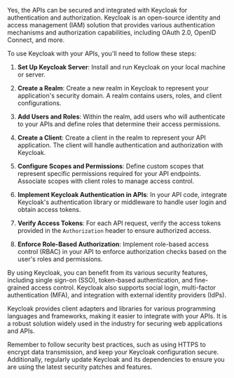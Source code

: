 Yes, the APIs can be secured and integrated with Keycloak for authentication and authorization. Keycloak is an open-source identity and access management (IAM) solution that provides various authentication mechanisms and authorization capabilities, including OAuth 2.0, OpenID Connect, and more.

To use Keycloak with your APIs, you'll need to follow these steps:

1. **Set Up Keycloak Server**: Install and run Keycloak on your local machine or server.

2. **Create a Realm**: Create a new realm in Keycloak to represent your application's security domain. A realm contains users, roles, and client configurations.

3. **Add Users and Roles**: Within the realm, add users who will authenticate to your APIs and define roles that determine their access permissions.

4. **Create a Client**: Create a client in the realm to represent your API application. The client will handle authentication and authorization with Keycloak.

5. **Configure Scopes and Permissions**: Define custom scopes that represent specific permissions required for your API endpoints. Associate scopes with client roles to manage access control.

6. **Implement Keycloak Authentication in APIs**: In your API code, integrate Keycloak's authentication library or middleware to handle user login and obtain access tokens.

7. **Verify Access Tokens**: For each API request, verify the access tokens provided in the `Authorization` header to ensure authorized access.

8. **Enforce Role-Based Authorization**: Implement role-based access control (RBAC) in your API to enforce authorization checks based on the user's roles and permissions.

By using Keycloak, you can benefit from its various security features, including single sign-on (SSO), token-based authentication, and fine-grained access control. Keycloak also supports social login, multi-factor authentication (MFA), and integration with external identity providers (IdPs).

Keycloak provides client adapters and libraries for various programming languages and frameworks, making it easier to integrate with your APIs. It is a robust solution widely used in the industry for securing web applications and APIs.

Remember to follow security best practices, such as using HTTPS to encrypt data transmission, and keep your Keycloak configuration secure. Additionally, regularly update Keycloak and its dependencies to ensure you are using the latest security patches and features.